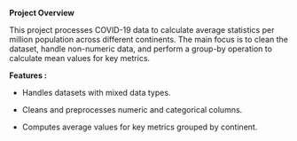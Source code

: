 **Project Overview**

This project processes COVID-19 data to calculate average statistics per million population across different continents. 
The main focus is to clean the dataset, handle non-numeric data, and perform a group-by operation to calculate mean values for key metrics.

**Features :**

*  Handles datasets with mixed data types.

*  Cleans and preprocesses numeric and categorical columns.

*  Computes average values for key metrics grouped by continent.
